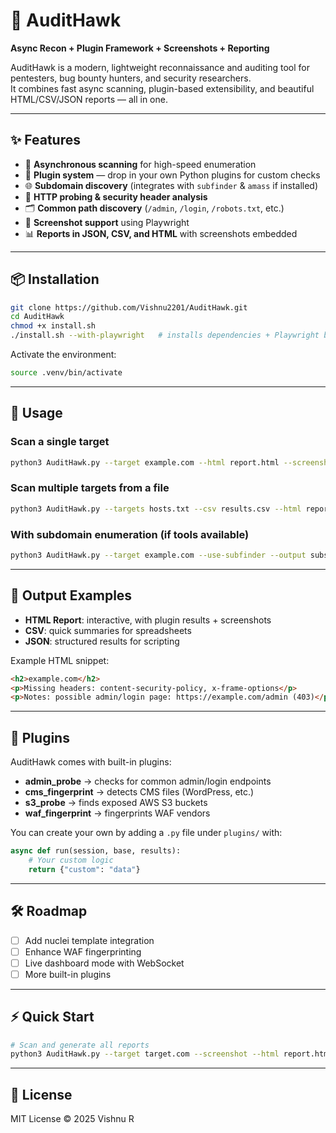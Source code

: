 # 🦅 AuditHawk  
**Async Recon + Plugin Framework + Screenshots + Reporting**  

AuditHawk is a modern, lightweight reconnaissance and auditing tool for pentesters, bug bounty hunters, and security researchers.  
It combines fast async scanning, plugin-based extensibility, and beautiful HTML/CSV/JSON reports — all in one.  

---

## ✨ Features
- 🚀 **Asynchronous scanning** for high-speed enumeration  
- 🔌 **Plugin system** — drop in your own Python plugins for custom checks  
- 🌐 **Subdomain discovery** (integrates with `subfinder` & `amass` if installed)  
- 🔎 **HTTP probing & security header analysis**  
- 🗂 **Common path discovery** (`/admin`, `/login`, `/robots.txt`, etc.)  
- 📸 **Screenshot support** using Playwright  
- 📊 **Reports in JSON, CSV, and HTML** with screenshots embedded  

---

## 📦 Installation

```bash
git clone https://github.com/Vishnu2201/AuditHawk.git
cd AuditHawk
chmod +x install.sh
./install.sh --with-playwright   # installs dependencies + Playwright browsers
```

Activate the environment:
```bash
source .venv/bin/activate
```

---

## 🚀 Usage

### Scan a single target
```bash
python3 AuditHawk.py --target example.com --html report.html --screenshot
```

### Scan multiple targets from a file
```bash
python3 AuditHawk.py --targets hosts.txt --csv results.csv --html report.html
```

### With subdomain enumeration (if tools available)
```bash
python3 AuditHawk.py --target example.com --use-subfinder --output subs.json
```

---

## 📂 Output Examples

- **HTML Report**: interactive, with plugin results + screenshots  
- **CSV**: quick summaries for spreadsheets  
- **JSON**: structured results for scripting  

Example HTML snippet:  
```html
<h2>example.com</h2>
<p>Missing headers: content-security-policy, x-frame-options</p>
<p>Notes: possible admin/login page: https://example.com/admin (403)</p>
```

---

## 🔌 Plugins

AuditHawk comes with built-in plugins:
- **admin_probe** → checks for common admin/login endpoints  
- **cms_fingerprint** → detects CMS files (WordPress, etc.)  
- **s3_probe** → finds exposed AWS S3 buckets  
- **waf_fingerprint** → fingerprints WAF vendors  

You can create your own by adding a `.py` file under `plugins/` with:  

```python
async def run(session, base, results):
    # Your custom logic
    return {"custom": "data"}
```

---

## 🛠 Roadmap
- [ ] Add nuclei template integration  
- [ ] Enhance WAF fingerprinting  
- [ ] Live dashboard mode with WebSocket  
- [ ] More built-in plugins  

---

## ⚡ Quick Start

```bash
# Scan and generate all reports
python3 AuditHawk.py --target target.com --screenshot --html report.html --csv results.csv
```

---

## 📜 License
MIT License © 2025 Vishnu R 
